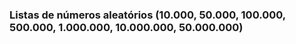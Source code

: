 ### Listas de números aleatórios (10.000, 50.000, 100.000, 500.000, 1.000.000, 10.000.000, 50.000.000)
